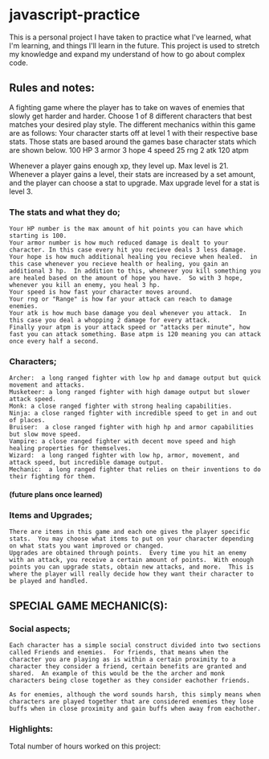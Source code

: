 # javascript-practice
This is a personal project I have taken to practice what I've learned, what I'm learning, and things I'll learn in the future.  This project is used to stretch my knowledge and expand my understand of how to go about complex code.

## Rules and notes: ##
A fighting game where the player has to take on waves of enemies that slowly get harder and harder.
Choose 1 of 8 different characters that best matches your desired play style.
The different mechanics within this game are as follows:
Your character starts off at level 1 with their respective base stats.  Those stats are based around the games base character stats which are shown below.
100 HP
3 armor
3 hope
4 speed
25 rng
2 atk
120 atpm

Whenever a player gains enough xp, they level up. Max level is 21.  Whenever a player gains a level, their stats are increased by a set amount, and the player can choose a stat to upgrade.  Max upgrade level for a stat is level 3.

### The stats and what they do; ###
    Your HP number is the max amount of hit points you can have which starting is 100.
    Your armor number is how much reduced damage is dealt to your character. In this case every hit you recieve deals 3 less damage.
    Your hope is how much additional healing you recieve when healed.  in this case whenever you recieve health or healing, you gain an additional 3 hp.  In addition to this, whenever you kill something you are healed based on the amount of hope you have.  So with 3 hope, whenever you kill an enemy, you heal 3 hp.
    Your speed is how fast your character moves around.
    Your rng or "Range" is how far your attack can reach to damage enemies.
    Your atk is how much base damage you deal whenever you attack.  In this case you deal a whopping 2 damage for every attack.
    Finally your atpm is your attack speed or "attacks per minute", how fast you can attack something. Base atpm is 120 meaning you can attack once every half a second.

### Characters; ###
    Archer:  a long ranged fighter with low hp and damage output but quick movement and attacks.
    Musketeer: a long ranged fighter with high damage output but slower attack speed.
    Monk: a close ranged fighter with strong healing capabilities.
    Ninja: a close ranged fighter with incredible speed to get in and out of places.
    Bruiser:  a close ranged fighter with high hp and armor capabilities but slow move speed.
    Vampire: a close ranged fighter with decent move speed and high healing properties for themselves.
    Wizard:  a long ranged fighter with low hp, armor, movement, and attack speed, but incredible damage output.
    Mechanic:  a long ranged fighter that relies on their inventions to do their fighting for them.

#### (future plans once learned) ####
### Items and Upgrades; ###
    There are items in this game and each one gives the player specific stats.  You may choose what items to put on your character depending on what stats you want improved or changed.
    Upgrades are obtained through points.  Every time you hit an enemy with an attack, you receive a certain amount of points.  With enough points you can upgrade stats, obtain new attacks, and more.  This is where the player will really decide how they want their character to be played and handled.


## SPECIAL GAME MECHANIC(S): ##
### Social aspects; ###
    Each character has a simple social construct divided into two sections called Friends and enemies.  For friends, that means when the character you are playing as is within a certain proximity to a character they consider a friend, certain benefits are granted and shared.  An example of this would be the the archer and monk characters being close together as they consider eachother friends.  
    
    As for enemies, although the word sounds harsh, this simply means when characters are played together that are considered enemies they lose buffs when in close proximity and gain buffs when away from eachother.





### Highlights: ###
Total number of hours worked on this project: